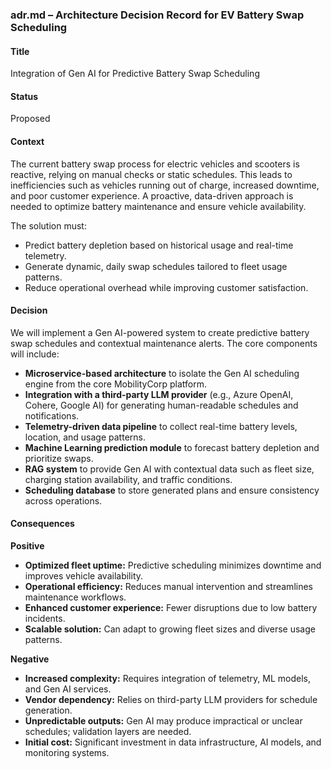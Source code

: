 
### adr.md – Architecture Decision Record for EV Battery Swap Scheduling

#### Title
Integration of Gen AI for Predictive Battery Swap Scheduling

#### Status
Proposed

#### Context
The current battery swap process for electric vehicles and scooters is reactive, relying on manual checks or static schedules. This leads to inefficiencies such as vehicles running out of charge, increased downtime, and poor customer experience. A proactive, data-driven approach is needed to optimize battery maintenance and ensure vehicle availability.

The solution must:
- Predict battery depletion based on historical usage and real-time telemetry.
- Generate dynamic, daily swap schedules tailored to fleet usage patterns.
- Reduce operational overhead while improving customer satisfaction.

#### Decision
We will implement a Gen AI-powered system to create predictive battery swap schedules and contextual maintenance alerts. The core components will include:
- **Microservice-based architecture** to isolate the Gen AI scheduling engine from the core MobilityCorp platform.
- **Integration with a third-party LLM provider** (e.g., Azure OpenAI, Cohere, Google AI) for generating human-readable schedules and notifications.
- **Telemetry-driven data pipeline** to collect real-time battery levels, location, and usage patterns.
- **Machine Learning prediction module** to forecast battery depletion and prioritize swaps.
- **RAG system** to provide Gen AI with contextual data such as fleet size, charging station availability, and traffic conditions.
- **Scheduling database** to store generated plans and ensure consistency across operations.

#### Consequences

**Positive**
- **Optimized fleet uptime:** Predictive scheduling minimizes downtime and improves vehicle availability.
- **Operational efficiency:** Reduces manual intervention and streamlines maintenance workflows.
- **Enhanced customer experience:** Fewer disruptions due to low battery incidents.
- **Scalable solution:** Can adapt to growing fleet sizes and diverse usage patterns.

**Negative**
- **Increased complexity:** Requires integration of telemetry, ML models, and Gen AI services.
- **Vendor dependency:** Relies on third-party LLM providers for schedule generation.
- **Unpredictable outputs:** Gen AI may produce impractical or unclear schedules; validation layers are needed.
- **Initial cost:** Significant investment in data infrastructure, AI models, and monitoring systems.
